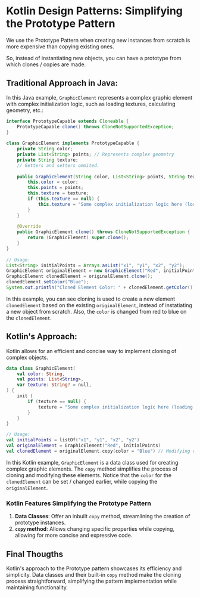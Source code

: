# Kotlin Design Patterns: Simplifying the Prototype Pattern

We use the Prototype Pattern when creating new instances from scratch is more expensive than copying existing ones.

So, instead of instantiating new objects, you can have a prototype from which clones / copies are made.

## Traditional Approach in Java:

In this Java example, `GraphicElement` represents a complex graphic element with complex initialization logic, such as loading textures, calculating geometry, etc.:

```java
interface PrototypeCapable extends Cloneable {  
    PrototypeCapable clone() throws CloneNotSupportedException;  
}  
  
class GraphicElement implements PrototypeCapable {  
    private String color;  
    private List<String> points; // Represents complex geometry  
    private String texture;  
    // Getters and setters ommited.  
  
    public GraphicElement(String color, List<String> points, String texture) {  
        this.color = color;  
        this.points = points;
        this.texture = texture;
        if (this.texture == null) {
            this.texture = "Some complex initialization logic here (loading textures, calculating geometry, etc.)";
        }
    }  
  
    @Override  
    public GraphicElement clone() throws CloneNotSupportedException {  
        return (GraphicElement) super.clone();  
    }  
}  
  
// Usage:  
List<String> initialPoints = Arrays.asList("x1", "y1", "x2", "y2");  
GraphicElement originalElement = new GraphicElement("Red", initialPoints, "BrickTexture");  
GraphicElement clonedElement = originalElement.clone();  
clonedElement.setColor("Blue");  
System.out.println("Cloned Element Color: " + clonedElement.getColor()); // Output: Blue
```

In this example, you can see cloning is used to create a new element `clonedElement` based on the existing `originalElement`, instead of instatiating a new object from scratch. Also, the `color` is changed from red to blue on the `clonedElement`.

## Kotlin's Approach:
Kotlin allows for an efficient and concise way to implement cloning of complex objects.

```kotlin
data class GraphicElement(
    val color: String,
    val points: List<String>,
    var texture: String? = null,
) {
    init {
        if (texture == null) {
            texture = "Some complex initialization logic here (loading textures, calculating geometry, etc.)"
        }
    }
}

// Usage:
val initialPoints = listOf("x1", "y1", "x2", "y2")
val originalElement = GraphicElement("Red", initialPoints)
val clonedElement = originalElement.copy(color = "Blue") // Modifying color while cloning
```
In this Kotlin example, `GraphicElement` is a data class used for creating complex graphic elements. The `copy` method simplifies the process of cloning and modifying these elements.
Notice that the `color` for the `clonedElement` can be set / changed earlier, while copying the `originalElement`.


### Kotlin Features Simplifying the Prototype Pattern

1.  **Data Classes**: Offer an inbuilt `copy` method, streamlining the creation of prototype instances.
2.  **`copy` method**: Allows changing specific properties while copying, allowing for more concise and expressive code.

## Final Thougths
Kotlin's approach to the Prototype pattern showcases its efficiency and simplicity. Data classes and their built-in `copy` method make the cloning process straightforward, simplifying the pattern implementation while maintaining functionality.